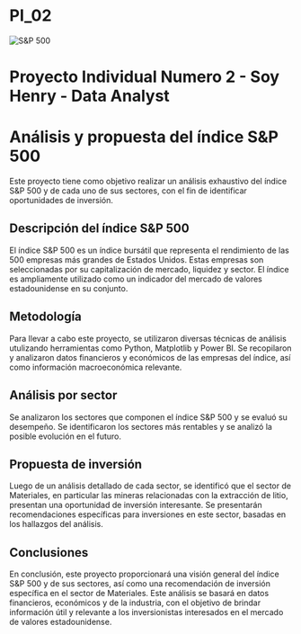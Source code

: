 # PI_02

![S&P 500](https://previews.123rf.com/images/maxkabakov/maxkabakov1703/maxkabakov170300344/73196110-stock-market-indexes-concept-pixelated-black-text-s-p-500-on-digital-background.jpg)
 
 # Proyecto Individual Numero 2 - Soy Henry - Data Analyst
 
 # Análisis y propuesta del índice S&P 500
Este proyecto tiene como objetivo realizar un análisis exhaustivo del índice S&P 500 y de cada uno de sus sectores, con el fin de identificar oportunidades de inversión.

## Descripción del índice S&P 500
El índice S&P 500 es un índice bursátil que representa el rendimiento de las 500 empresas más grandes de Estados Unidos. Estas empresas son seleccionadas por su capitalización de mercado, liquidez y sector. El índice es ampliamente utilizado como un indicador del mercado de valores estadounidense en su conjunto.

## Metodología
Para llevar a cabo este proyecto, se utilizaron diversas técnicas de análisis utulizando herramientas como Python, Matplotlib y Power BI. Se recopilaron y analizaron datos financieros y económicos de las empresas del índice, así como información macroeconómica relevante. 

## Análisis por sector
Se analizaron los sectores que componen el índice S&P 500 y se evaluó su desempeño. Se identificaron los sectores más rentables y se analizó la posible evolución en el futuro.

## Propuesta de inversión
Luego de un análisis detallado de cada sector, se identificó que el sector de Materiales, en particular las mineras relacionadas con la extracción de litio, presentan una oportunidad de inversión interesante. Se presentarán recomendaciones específicas para inversiones en este sector, basadas en los hallazgos del análisis.

## Conclusiones
En conclusión, este proyecto proporcionará una visión general del índice S&P 500 y de sus sectores, así como una recomendación de inversión específica en el sector de Materiales. Este análisis se basará en datos financieros, económicos y de la industria, con el objetivo de brindar información útil y relevante a los inversionistas interesados en el mercado de valores estadounidense.
